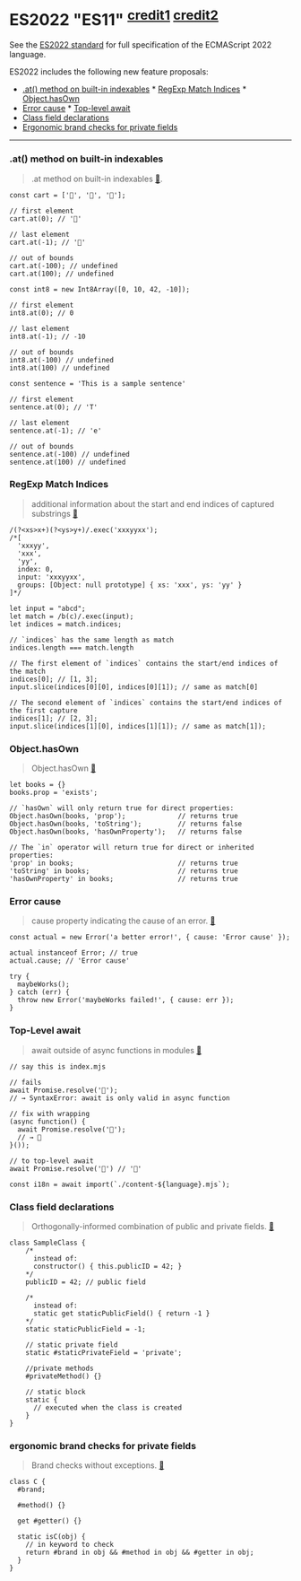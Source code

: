 # ES2022 "ES11" <sup><span>[credit1](https://v8.dev/features/tags/es2022)</span> <span>[credit2](https://h3manth.com/ES2022/)</span></sup>

See the [ES2022 standard](https://tc39.es/ecma262/2022/) for full specification of the ECMAScript 2022 language.

ES2022 includes the following new feature proposals:

* [.at() method on built-in indexables](#at-method-on-built-in-indexables)
  [](#at-method-on-built-in-indexables)* [](#at-method-on-built-in-indexables)[RegExp Match Indices](#regexp-match-indices)
  [](#regexp-match-indices)* [](#regexp-match-indices)[Object.hasOwn](#objecthasown)
* [Error cause](#error-cause)
  [](#error-cause)* [](#error-cause)[Top-level await](#top-level-await)
* [Class field declarations](#class-field-declarations)
* [Ergonomic brand checks for private fields](#ergonomic-brand-checks-for-private-fields)
---

### [](#at-method-on-built-in-indexables).at() method on built-in indexables

> .at method on built-in indexables [📕](https://github.com/tc39/proposal-relative-indexing-method).

    const cart = ['🍎', '🍌', '🍍'];
    
    // first element
    cart.at(0); // '🍎'
    
    // last element
    cart.at(-1); // '🍍'
    
    // out of bounds
    cart.at(-100); // undefined 
    cart.at(100); // undefined 

    const int8 = new Int8Array([0, 10, 42, -10]);
    
    // first element 
    int8.at(0); // 0
    
    // last element
    int8.at(-1); // -10
    
    // out of bounds
    int8.at(-100) // undefined 
    int8.at(100) // undefined

    const sentence = 'This is a sample sentence'
    
    // first element 
    sentence.at(0); // 'T'
    
    // last element
    sentence.at(-1); // 'e'
    
    // out of bounds
    sentence.at(-100) // undefined
    sentence.at(100) // undefined

### [](#regexp-match-indices)RegExp Match Indices

> additional information about the start and end indices of captured substrings [📕](https://github.com/tc39/proposal-regexp-match-indices)

    /(?<xs>x+)(?<ys>y+)/.exec('xxxyyxx');
    /*[
      'xxxyy',
      'xxx',
      'yy',
      index: 0,
      input: 'xxxyyxx',
      groups: [Object: null prototype] { xs: 'xxx', ys: 'yy' }
    ]*/

    let input = "abcd";
    let match = /b(c)/.exec(input);
    let indices = match.indices;
    
    // `indices` has the same length as match
    indices.length === match.length
    
    // The first element of `indices` contains the start/end indices of the match
    indices[0]; // [1, 3];
    input.slice(indices[0][0], indices[0][1]); // same as match[0]
    
    // The second element of `indices` contains the start/end indices of the first capture
    indices[1]; // [2, 3];
    input.slice(indices[1][0], indices[1][1]); // same as match[1]);

### [](#objecthasown)Object.hasOwn

> Object.hasOwn [📕](https://github.com/tc39/proposal-accessible-object-hasownproperty)

    let books = {}
    books.prop = 'exists';
    
    // `hasOwn` will only return true for direct properties:
    Object.hasOwn(books, 'prop');             // returns true
    Object.hasOwn(books, 'toString');         // returns false
    Object.hasOwn(books, 'hasOwnProperty');   // returns false
    
    // The `in` operator will return true for direct or inherited properties:
    'prop' in books;                          // returns true
    'toString' in books;                      // returns true
    'hasOwnProperty' in books;                // returns true

### [](#error-cause)Error cause

> cause property indicating the cause of an error. [📕](https://github.com/tc39/proposal-error-cause)

    const actual = new Error('a better error!', { cause: 'Error cause' });
    
    actual instanceof Error; // true
    actual.cause; // 'Error cause'

    try {
      maybeWorks();
    } catch (err) {
      throw new Error('maybeWorks failed!', { cause: err });
    }

### [](#top-level-await)Top-Level await

> await outside of async functions in modules [📕](https://github.com/tc39/proposal-top-level-await)

    // say this is index.mjs
    
    // fails
    await Promise.resolve('🍎');
    // → SyntaxError: await is only valid in async function
    
    // fix with wrapping
    (async function() {
      await Promise.resolve('🍎');
      // → 🎉
    }());
    
    // to top-level await
    await Promise.resolve('🍎') // '🍎'

    const i18n = await import(`./content-${language}.mjs`);

### [](#class-field-declarations)Class field declarations

> Orthogonally-informed combination of public and private fields. [📕](https://github.com/tc39/proposal-class-fields)

    class SampleClass {
        /*
          instead of:
          constructor() { this.publicID = 42; }
        */
        publicID = 42; // public field
    
        /*
          instead of:
          static get staticPublicField() { return -1 }
        */
        static staticPublicField = -1;
    
        // static private field
        static #staticPrivateField = 'private';
    
        //private methods
        #privateMethod() {}
    
        // static block
        static {
          // executed when the class is created
        }
    }

### [](#ergonomic-brand-checks-for-private-fields)ergonomic brand checks for private fields

> Brand checks without exceptions. [📕](https://github.com/tc39/proposal-private-fields-in-in)

    class C {
      #brand;
    
      #method() {}
    
      get #getter() {}
    
      static isC(obj) {
        // in keyword to check
        return #brand in obj && #method in obj && #getter in obj;
      }
    }
